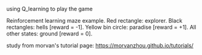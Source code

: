 using Q_learning to play the game

Reinforcement learning maze example.
Red rectangle:          explorer.
Black rectangles:       hells       [reward = -1].
Yellow bin circle:      paradise    [reward = +1].
All other states:       ground      [reward = 0].

study from morvan's tutorial page: https://morvanzhou.github.io/tutorials/
